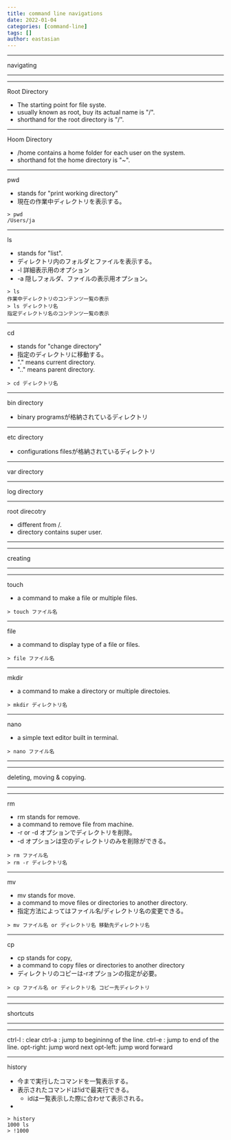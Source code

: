 ```yaml
---
title: command line navigations
date: 2022-01-04
categories: [command-line]
tags: []
author: eastasian
---
```

***
navigating
***
***
Root Directory
- The starting point for file syste.
- usually known as root, buy its actual name is "/".
- shorthand for the root directory is "/".

***
Hoom Directory
- /home contains a home folder for each user on the system.
- shorthand fot the home directory is "~".

***
pwd
- stands for "print working directory"
- 現在の作業中ディレクトリを表示する。
```
> pwd
/Users/ja
```

***
ls
- stands for "list".
- ディレクトリ内のフォルダとファイルを表示する。
- -l 詳細表示用のオプション
- -a 隠しフォルダ、ファイルの表示用オプション。
```
> ls
作業中ディレクトリのコンテンツ一覧の表示
> ls ディレクトリ名
指定ディレクトリ名のコンテンツ一覧の表示
```

***
cd
- stands for "change directory"
- 指定のディレクトリに移動する。
- "." means current directory.
- ".." means parent directory.
```
> cd ディレクトリ名
```

***
bin directory
- binary programsが格納されているディレクトリ

***
etc directory
- configurations filesが格納されているディレクトリ

***
var directory

***
log directory

***
root direcotry
- different from /.
- directory contains super user.

***
***
creating
***
***
touch
- a command to make a file or multiple files.
```
> touch ファイル名
```

***
file
- a command to display type of a file or files.
```
> file ファイル名
```

***
mkdir
- a command to make a directory or multiple directoies.
```
> mkdir ディレクトリ名
```

***
nano
- a simple text editor built in terminal.
```
> nano ファイル名
```

***
***
deleting, moving & copying.
***
***
rm
- rm stands for remove.
- a command to remove file from machine.
- -r or -d オプションでディレクトリを削除。
- -d オプションは空のディレクトリのみを削除ができる。
```
> rm ファイル名
> rm -r ディレクトリ名
```

***
mv
- mv stands for move.
- a command to move files or directories to another directory.
- 指定方法によってはファイル名/ディレクトリ名の変更できる。
```
> mv ファイル名 or ディレクトリ名 移動先ディレクトリ名
```

***
cp
- cp stands for copy,
- a command to copy files or directories to another directory
- ディレクトリのコピーは-rオプションの指定が必要。
```
> cp ファイル名 or ディレクトリ名 コピー先ディレクトリ
```

***
***
shortcuts
***
***
ctrl-l : clear
ctrl-a : jump to begininng of the line.
ctrl-e : jump to end of the line.
opt-right: jump word next
opt-left: jump word forward

***
history
- 今まで実行したコマンドを一覧表示する。
- 表示されたコマンドは!idで最実行できる。
    - idは一覧表示した際に合わせて表示される。
-     
```
> history
1000 ls
> !1000
```